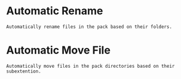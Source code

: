 # Automatic Rename

    Automatically rename files in the pack based on their folders.

# Automatic Move File

    Automatically move files in the pack directories based on their subextention.
